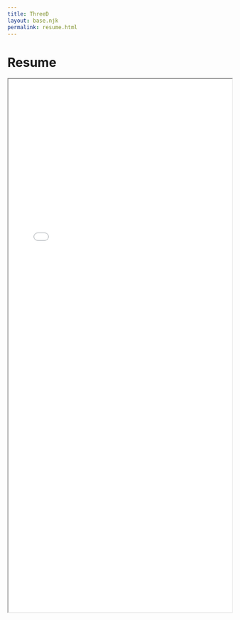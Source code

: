 ```yaml
---
title: ThreeD
layout: base.njk
permalink: resume.html
---
```


<h1>Resume</h1>
        <div class="container">
            <iframe src="img/Resume - Caleb King (JCDA).pdf" width="100%" height="1200px"></iframe>
        </div>